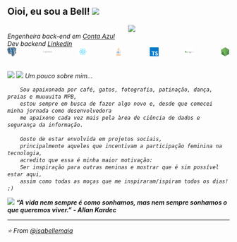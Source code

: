 <h2> Oioi, eu sou a Bell! <img src="https://media.giphy.com/media/mGcNjsfWAjY5AEZNw6/giphy.gif" width="50"></h2>
<img align='right' src="https://media.giphy.com/media/LHZyixOnHwDDy/giphy.gif" width="230">
<em><br>Engenheira back-end em <a href="https://ca.contaazul.com">Conta Azul</a>
<em><br>Dev backend <a href="https://www.linkedin.com/in/isabellemaia/">LinkedIn</a></br>
<div style="display:flex; justify-content: space-between;">
<img src="https://raw.githubusercontent.com/github/explore/80688e429a7d4ef2fca1e82350fe8e3517d3494d/topics/postgresql/postgresql.png" width="20px">
<img src="https://raw.githubusercontent.com/github/explore/80688e429a7d4ef2fca1e82350fe8e3517d3494d/topics/express/express.png" width="20px">
<img src="https://raw.githubusercontent.com/github/explore/80688e429a7d4ef2fca1e82350fe8e3517d3494d/topics/react/react.png" width="20px">
<img src="https://raw.githubusercontent.com/github/explore/80688e429a7d4ef2fca1e82350fe8e3517d3494d/topics/java/java.png" width="20px">
<img src="https://raw.githubusercontent.com/github/explore/80688e429a7d4ef2fca1e82350fe8e3517d3494d/topics/typescript/typescript.png" width="20px">
<img src=" https://raw.githubusercontent.com/github/explore/80688e429a7d4ef2fca1e82350fe8e3517d3494d/topics/mongodb/mongodb.png" width="20px">
<img src="https://raw.githubusercontent.com/github/explore/80688e429a7d4ef2fca1e82350fe8e3517d3494d/topics/nodejs/nodejs.png" width="20px">
</div>


</em>

<br>
<br>
<img src="https://i.pinimg.com/originals/9c/81/4e/9c814e1a6f168935573ad58da4b9c392.png" width="40">
<img src="https://media.giphy.com/media/VgCDAzcKvsR6OM0uWg/giphy.gif" width="50"> Um pouco sobre mim...  

```
    Sou apaixonada por café, gatos, fotografia, patinação, dança, praias e muuuuita MPB, 
    estou sempre em busca de fazer algo novo e, desde que comecei minha jornada como desenvolvedora
    me apaixono cada vez mais pela àrea de ciência de dados e segurança da informação.

    Gosto de estar envolvida em projetos sociais, 
    principalmente aqueles que incentivam a participação feminina na tecnologia, 
    acredito que essa é minha maior motivação:
    Ser inspiração para outras meninas e mostrar que é sim possível estar aqui, 
    assim como todas as moças que me inspiraram/ispiram todos os dias! ;)
```



<img src="https://media.giphy.com/media/LnQjpWaON8nhr21vNW/giphy.gif" width="60"> <em><b>“A vida nem sempre é como sonhamos, mas nem sempre sonhamos o que queremos viver.” - Allan Kardec</b>

---

⭐️ From [@isabellemaia](https://github.com/isabellemaia)
